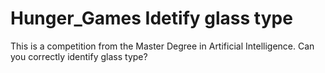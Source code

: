 # Hunger_Games Idetify glass type
This is a competition from the Master Degree in Artificial Intelligence. Can you correctly identify glass type?
